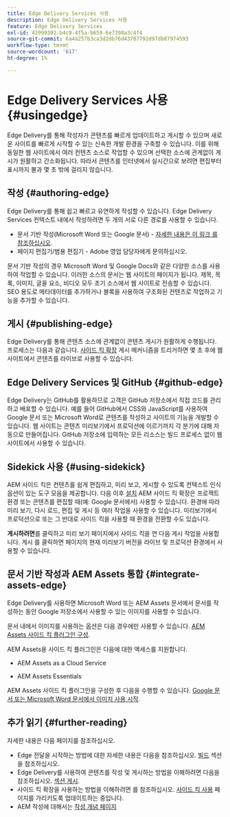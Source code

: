```yaml
---
title: Edge Delivery Services 사용
description: Edge Delivery Services 사용
feature: Edge Delivery Services
exl-id: 41999302-b4c9-4f5a-b659-6e7398a3c4f4
source-git-commit: 6a4a257b3ca3d2db76d43707792d97db87974593
workflow-type: tm+mt
source-wordcount: '617'
ht-degree: 1%

---
```


# Edge Delivery Services 사용 {#usingedge}

Edge Delivery를 통해 작성자가 콘텐츠를 빠르게 업데이트하고 게시할 수 있으며 새로운 사이트를 빠르게 시작할 수 있는 신속한 개발 환경을 구축할 수 있습니다. 이를 위해 동일한 웹 사이트에서 여러 컨텐츠 소스로 작업할 수 있으며 선택한 소스에 관계없이 게시가 원활하고 간소화됩니다. 따라서 콘텐츠를 인터넷에서 실시간으로 보려면 편집부터 표시까지 불과 몇 초 밖에 걸리지 않습니다.

## 작성 {#authoring-edge}

Edge Delivery를 통해 쉽고 빠르고 유연하게 작성할 수 있습니다. Edge Delivery Services 컨텍스트 내에서 작성하려면 두 개의 서로 다른 경로를 사용할 수 있습니다.

* 문서 기반 작성(Microsoft Word 또는 Google 문서) - [자세한 내용은 이 링크 를 참조하십시오](https://www.hlx.live/docs/authoring).
* 페이지 편집기/범용 편집기 - Adobe 영업 담당자에게 문의하십시오.

문서 기반 작성의 경우 Microsoft Word 및 Google Docs와 같은 다양한 소스를 사용하여 작업할 수 있습니다. 이러한 소스의 문서는 웹 사이트의 페이지가 됩니다. 제목, 목록, 이미지, 글꼴 요소, 비디오 모두 초기 소스에서 웹 사이트로 전송할 수 있습니다. SEO 용도로 메타데이터를 추가하거나 블록을 사용하여 구조화된 컨텐츠로 작업하고 기능을 추가할 수 있습니다.

## 게시 {#publishing-edge}

Edge Delivery를 통해 콘텐츠 소스에 관계없이 콘텐츠 게시가 원활하게 수행됩니다. 프로세스는 다음과 같습니다. [사이드 킥 확장](#using-sidekick) 게시 메커니즘을 트리거하면 몇 초 후에 웹 사이트에서 콘텐츠를 라이브로 사용할 수 있습니다.

## Edge Delivery Services 및 GitHub {#github-edge}

Edge Delivery는 GitHub를 활용하므로 고객은 GitHub 저장소에서 직접 코드를 관리하고 배포할 수 있습니다. 예를 들어 GitHub에서 CSS와 JavaScript를 사용하여 Google 문서 또는 Microsoft Word로 콘텐츠를 작성하고 사이트의 기능을 개발할 수 있습니다. 웹 사이트는 콘텐츠 미리보기에서 프로덕션에 이르기까지 각 분기에 대해 자동으로 만들어집니다. GitHub 저장소에 입력하는 모든 리소스는 빌드 프로세스 없이 웹 사이트에서 사용할 수 있습니다.

## Sidekick 사용 {#using-sidekick}

AEM 사이드 킥은 컨텐츠를 쉽게 편집하고, 미리 보고, 게시할 수 있도록 컨텍스트 인식 옵션이 있는 도구 모음을 제공합니다. 다음 이후 [설치](https://www.hlx.live/docs/sidekick-extension) AEM 사이드 킥 확장은 프로젝트 환경 또는 콘텐츠를 편집할 때(예: Google 문서에서) 사용할 수 있습니다. 환경에 따라 미리 보기, 다시 로드, 편집 및 게시 등 여러 작업을 사용할 수 있습니다. 미리보기에서 프로덕션으로 또는 그 반대로 사이드 킥을 사용할 때 환경을 전환할 수도 있습니다.

**게시하려면**&#x200B;를 클릭하고 미리 보기 페이지에서 사이드 킥을 연 다음 게시 작업을 사용합니다. 게시 를 클릭하면 페이지의 현재 미리보기 버전을 라이브 및 프로덕션 환경에서 사용할 수 있습니다.

## 문서 기반 작성과 AEM Assets 통합 {#integrate-assets-edge}

Edge Delivery를 사용하면 Microsoft Word 또는 AEM Assets 문서에서 문서를 작성하는 동안 Google 저장소에서 사용할 수 있는 이미지를 사용할 수 있습니다.

문서 내에서 이미지를 사용하는 옵션은 다음 경우에만 사용할 수 있습니다. [AEM Assets 사이드 킥 플러그인 구성](https://www.hlx.live/developer/configuring-aem-assets-sidekick-plugin).

AEM Assets용 사이드 킥 플러그인은 다음에 대한 액세스를 지원합니다.

* AEM Assets as a Cloud Service

* AEM Assets Essentials

AEM Assets 사이드 킥 플러그인을 구성한 후 다음을 수행할 수 있습니다. [Google 문서 또는 Microsoft Word 문서에서 이미지 사용 시작](https://www.hlx.live/docs/aem-assets-sidekick-plugin).

## 추가 읽기 {#further-reading}

자세한 내용은 다음 페이지를 참조하십시오.

* Edge 전달을 시작하는 방법에 대한 자세한 내용은 다음을 참조하십시오. [빌드](https://www.hlx.live/docs/#build) 섹션 을 참조하십시오.
* Edge Delivery를 사용하여 콘텐츠를 작성 및 게시하는 방법을 이해하려면 다음을 참조하십시오. [섹션 게시](https://www.hlx.live/docs/authoring).
* 사이드 킥 확장을 사용하는 방법을 이해하려면 를 참조하십시오. [사이드 킥 사용](https://www.hlx.live/docs/sidekick) 페이지를 가리키도록 업데이트하는 중입니다.
* AEM 작성에 대해서는 [작성 개념 페이지](https://experienceleague.adobe.com/docs/experience-manager-cloud-service/content/sites/authoring/getting-started/concepts.html)
